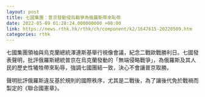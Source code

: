 ```yaml
---
layout: post
title: 七國集團：普京發動侵烏戰爭為俄羅斯帶來恥辱
date: 2022-05-09 01:28:24.000000000 +08:00
link: https://news.rthk.hk/rthk/ch/component/k2/1647615-20220509.htm
categories: rthk
---
```


七國集團領袖與烏克蘭總統澤連斯基舉行視像會議，紀念二戰歐戰勝利日。七國發表聲明，批評俄羅斯總統普京在烏克蘭發動的「無端侵略戰爭」，為俄羅斯及其人民的歷史性犧牲帶來恥辱，強調七國團結一致，決心不會讓普京取勝。

聲明批評俄羅斯違反基於規則的國際秩序，尤其是二戰後，為了讓後代免於戰禍而製定的《聯合國憲章》。

